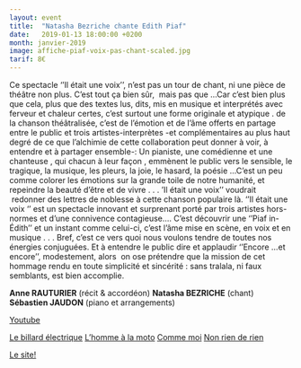 ```yaml
---
layout: event
title:  "Natasha Bezriche chante Edith Piaf"
date:   2019-01-13 18:00:00 +0200
month: janvier-2019
image: affiche-piaf-voix-pas-chant-scaled.jpg
tarif: 8€
---
```


Ce spectacle ‘’Il était une voix’’, n’est pas un tour de chant, ni une pièce de théâtre non plus. C’est tout ça bien sûr,  mais pas que …Car c’est bien plus que cela, plus que des textes lus, dits, mis en musique et interprétés avec ferveur et chaleur certes, c’est surtout une forme originale et atypique . de la chanson théâtralisée, c’est de l’émotion et de l’âme offerts en partage entre le public et trois artistes-interprètes -et complémentaires au plus haut degré de ce que l’alchimie de cette collaboration peut donner à voir, à entendre et à partager ensemble-: Un pianiste, une comédienne et une chanteuse , qui chacun à leur façon , emmènent le public vers le sensible, le tragique, la musique, les pleurs, la joie, le hasard, la poésie …C’est un peu comme colorer les émotions sur la grande toile de notre humanité, et repeindre la beauté d’être et de vivre . . . ’Il était une voix’’ voudrait  redonner des lettres de noblesse à cette chanson populaire là. ‘’Il était une voix ‘’ est un spectacle innovant et surprenant porté par trois artistes hors-normes et d’une connivence contagieuse.… C’est découvrir une ‘’Piaf in-Édith’’ et un instant comme celui-ci, c’est l’âme mise en scène, en voix et en musique . . . Bref, c’est ce vers quoi nous voulons tendre de toutes nos énergies conjuguées. Et à entendre le public dire et applaudir ‘’Encore …et encore’’, modestement, alors  on ose prétendre que la mission de cet hommage rendu en toute simplicité et sincérité : sans tralala, ni faux semblants, est bien accomplie. 

**Anne RAUTURIER** (récit & accordéon)
**Natasha BEZRICHE** (chant) 
**Sébastien JAUDON** (piano et arrangements)

[Youtube](https://www.youtube.com/watch?v=UtHbk5wB-Ts&w=729&h=410)

[Le billard électrique](https://www.facebook.com/natasha.bezriche/videos/10214838269744630/)
[L’homme à la moto](https://www.facebook.com/natasha.bezriche/videos/10214838272304694/)
[Comme moi](https://www.facebook.com/natasha.bezriche/videos/10214838221263418/)
[Non rien de rien](https://www.facebook.com/francois.berengier.1/videos/1160639097360871/)

[Le site!](http://www.natasha-bezriche.fr)
